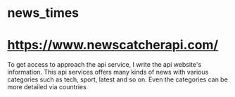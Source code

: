 # news_times
# https://www.newscatcherapi.com/
To get access to approach the api service, I write the api website's information. This api services offers many kinds of news with various categories such as tech, sport, latest and so on. Even the categories can be more detailed via countries
